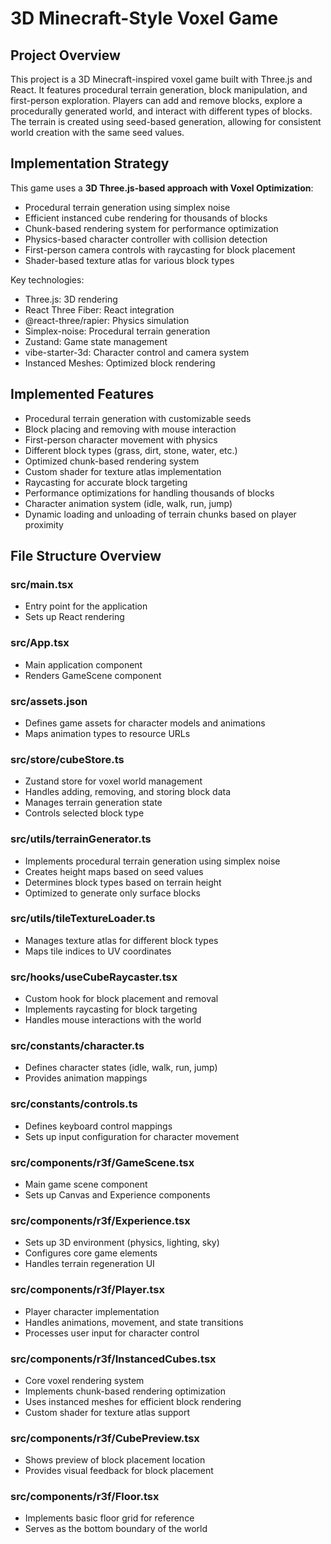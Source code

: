 # 3D Minecraft-Style Voxel Game

## Project Overview

This project is a 3D Minecraft-inspired voxel game built with Three.js and React. It features procedural terrain generation, block manipulation, and first-person exploration. Players can add and remove blocks, explore a procedurally generated world, and interact with different types of blocks. The terrain is created using seed-based generation, allowing for consistent world creation with the same seed values.

## Implementation Strategy

This game uses a **3D Three.js-based approach with Voxel Optimization**:

- Procedural terrain generation using simplex noise
- Efficient instanced cube rendering for thousands of blocks
- Chunk-based rendering system for performance optimization
- Physics-based character controller with collision detection
- First-person camera controls with raycasting for block placement
- Shader-based texture atlas for various block types

Key technologies:

- Three.js: 3D rendering
- React Three Fiber: React integration
- @react-three/rapier: Physics simulation
- Simplex-noise: Procedural terrain generation
- Zustand: Game state management
- vibe-starter-3d: Character control and camera system
- Instanced Meshes: Optimized block rendering

## Implemented Features

- Procedural terrain generation with customizable seeds
- Block placing and removing with mouse interaction
- First-person character movement with physics
- Different block types (grass, dirt, stone, water, etc.)
- Optimized chunk-based rendering system
- Custom shader for texture atlas implementation
- Raycasting for accurate block targeting
- Performance optimizations for handling thousands of blocks
- Character animation system (idle, walk, run, jump)
- Dynamic loading and unloading of terrain chunks based on player proximity

## File Structure Overview

### src/main.tsx

- Entry point for the application
- Sets up React rendering

### src/App.tsx

- Main application component
- Renders GameScene component

### src/assets.json

- Defines game assets for character models and animations
- Maps animation types to resource URLs

### src/store/cubeStore.ts

- Zustand store for voxel world management
- Handles adding, removing, and storing block data
- Manages terrain generation state
- Controls selected block type

### src/utils/terrainGenerator.ts

- Implements procedural terrain generation using simplex noise
- Creates height maps based on seed values
- Determines block types based on terrain height
- Optimized to generate only surface blocks

### src/utils/tileTextureLoader.ts

- Manages texture atlas for different block types
- Maps tile indices to UV coordinates

### src/hooks/useCubeRaycaster.tsx

- Custom hook for block placement and removal
- Implements raycasting for block targeting
- Handles mouse interactions with the world

### src/constants/character.ts

- Defines character states (idle, walk, run, jump)
- Provides animation mappings

### src/constants/controls.ts

- Defines keyboard control mappings
- Sets up input configuration for character movement

### src/components/r3f/GameScene.tsx

- Main game scene component
- Sets up Canvas and Experience components

### src/components/r3f/Experience.tsx

- Sets up 3D environment (physics, lighting, sky)
- Configures core game elements
- Handles terrain regeneration UI

### src/components/r3f/Player.tsx

- Player character implementation
- Handles animations, movement, and state transitions
- Processes user input for character control

### src/components/r3f/InstancedCubes.tsx

- Core voxel rendering system
- Implements chunk-based rendering optimization
- Uses instanced meshes for efficient block rendering
- Custom shader for texture atlas support

### src/components/r3f/CubePreview.tsx

- Shows preview of block placement location
- Provides visual feedback for block placement

### src/components/r3f/Floor.tsx

- Implements basic floor grid for reference
- Serves as the bottom boundary of the world
